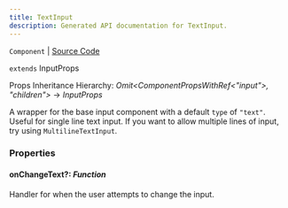 ```yaml
---
title: TextInput
description: Generated API documentation for TextInput.
---
```


`Component` | [Source Code](https://github.com/mrCamelCode/jtjs-react/blob/0e141e63e22c212c71ce52ba40f0472cc9028516/lib/components/input/base/TextInput.tsx#L20)

`extends` InputProps

Props Inheritance Hierarchy: _Omit<ComponentPropsWithRef<"input">, "children">_ -> _InputProps_

A wrapper for the base input component with a default `type` of `"text"`. Useful
for single line text input. If you want to allow multiple lines of input, try
using `MultilineTextInput`.

### Properties

#### onChangeText?: _Function_

Handler for when the user attempts to change the input.